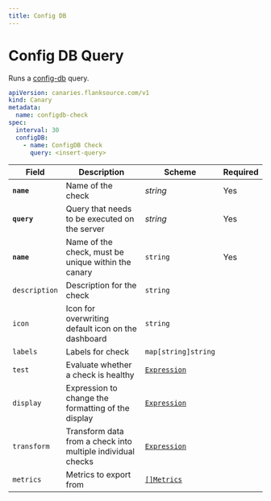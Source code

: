 ```yaml
---
title: Config DB
---
```


# Config DB Query

Runs a [config-db](https://github.com/flanksource/config-db) query.

```yaml
apiVersion: canaries.flanksource.com/v1
kind: Canary
metadata:
  name: configdb-check
spec:
  interval: 30
  configDB:
    - name: ConfigDB Check
      query: <insert-query>
```

| Field | Description | Scheme | Required |
| ----- | ----------- | ------ | -------- |
| **`name`** | Name of the check | *string* | Yes |
| **`query`** | Query that needs to be executed on the server | *string* | Yes |
| **`name`**    | Name of the check, must be unique within the canary         | `string`                                     | Yes      |
| `description` | Description for the check                                   | `string`                                     |          |
| `icon`        | Icon for overwriting default icon on the dashboard          | `string`                                     |          |
| `labels`      | Labels for check                                            | `map[string]string`                          |          |
| `test`        | Evaluate whether a check is healthy                         | [`Expression`](/concepts/health-evaluation)  |          |
| `display`     | Expression to change the formatting of the display          | [`Expression`](/concepts/display-formatting) |          |
| `transform`   | Transform data from a check into multiple individual checks | [`Expression`](/concepts/transforms)          |          |
| `metrics`     | Metrics to export from                                      | [`[]Metrics`](/concepts/metrics-exporter)    |          |
